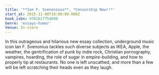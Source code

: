 ```yaml
---
title: '**Ian F. Svenonious**, *Censorship Now!!*'
start_at: 2015-11-08T18:00:00.000Z
book_isbn: 9781617754098
Genre: 'essays-humor'
Venue: In-store
---
```

In this outrageous and hilarious new essay collection, underground music icon Ian F. Svenonius tackles such diverse subjects as IKEA, Apple, the weather, the gentrification of punk by indie rock, Christian pornography, vampires, hoarding, the role of sugar in empire-building, and how to properly tip at restaurants. No one is left unscathed, and more than a few will be left scratching their heads even as they laugh.
